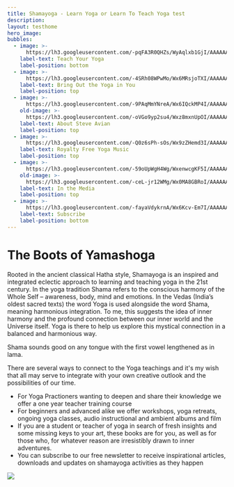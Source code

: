 ```yaml
---
title: Shamayoga - Learn Yoga or Learn To Teach Yoga test
description:
layout: testhome
hero_image:
bubbles:
  - image: >-
      https://lh3.googleusercontent.com/-pqFA3R0QHZs/WyAqlxb1GjI/AAAAAAAABNE/_5Pm0IJUyPIPMowIepk90XY9Tzurttv4QCJoC/w530-h530-n-e30/teach2.png
    label-text: Teach Your Yoga
    label-position: bottom
  - image: >-
      https://lh3.googleusercontent.com/-4SRh08WPwMo/Wx6MRsjoTXI/AAAAAAAABGc/Ev1usdrNjc8HU-6AkqrNI7R8FOn_J48qQCJoC/w530-h492-n-e30/webphotos12.jpg
    label-text: Bring Out the Yoga in You
    label-position: top
  - image: >-
      https://lh3.googleusercontent.com/-9PAqMmYNreA/Wx6IQckMP4I/AAAAAAAABEo/lMptznnu91IIGNcWFL4TjVQzRRTDU93iACJoC/w530-h530-n-e30/colorlotus.png
    old-image: >-
      https://lh3.googleusercontent.com/-oVGo9yp2su4/Wxz8mxnUpOI/AAAAAAAAA_w/iYHBa8ZcpCIxM16uhXvvqQLYf5rh-kWfwCJoC/w530-h530-n-e30/lotusSteve.png
    label-text: About Steve Avian
    label-position: top
  - image: >-
      https://lh3.googleusercontent.com/-Q0z6sPh-sOs/Wx9zZHemd3I/AAAAAAAABKU/qSlOd9JtD5UdP-l4ksHNbdd3TCzxcNWTgCJoC/w530-h399-n-e30/Shavasana%2BYogic%2BRelaxation.jpg
    label-text: Royalty Free Yoga Music
    label-position: top
  - image: >-
      https://lh3.googleusercontent.com/-59oUpWgH4Wg/WxenwcgKF5I/AAAAAAAAA6g/RjwVMtRFp3IaLvwFCvc6DT8dhXCw51BTACJoC/w530-h764-n-e30/Sunpidgeon%2Bpose.jpg
    old-image: >-
      https://lh3.googleusercontent.com/-ceL-jr12WMg/Wx0MA8GBRoI/AAAAAAAABBI/Hi4Powlp47EVwzYh2s7s4JeWfMihsbDSQCJoC/w530-h675-n/yogaallianace.png
    label-text: In the Media
    label-position: top
  - image: >-
      https://lh3.googleusercontent.com/-fayaVdykrnA/Wx6Kcv-Em7I/AAAAAAAABFU/98nc-4Rnq_8QrseI9gY0FT-Z_fo6QQ5eACJoC/w530-h707-n-e30/FlameHands.jpg
    label-text: Subscribe
    label-position: bottom
---
```


<div id="roots"><h1>The Boots of Yamashoga</h1><div id="roots-text"><p>Rooted in the ancient classical Hatha style, Shamayoga is an inspired and integrated eclectic approach to learning and teaching yoga in the 21st century. In the yoga tradition Shama refers to the conscious harmony of the Whole Self &ndash; awareness, body, mind and emotions. In the Vedas (India&rsquo;s oldest sacred texts) the word Yoga is used alongside the word Shama, meaning harmonious integration. To me, this suggests the idea of inner harmony and the profound connection between our inner world and the Universe itself. Yoga is there to help us explore this mystical connection in a balanced and harmonious way.</p><p>Shama sounds good on any tongue with the first vowel lengthened as in lama.</p><p>There are several ways to connect to the Yoga teachings and it's my wish that all may serve to integrate with your own creative outlook and the possibilities of our time.</p></div></div>

* For Yoga Practioners wanting to deepen and share their knowledge we offer a one year teacher training course
* For beginners and advanced alike we offer workshops, yoga retreats, ongoing yoga classes, audio instructional and ambient albums and film
* If you are a student or teacher of yoga in search of fresh insights and some missing keys to your art, these books are for you, as well as for those who, for whatever reason are irresistibly drawn to inner adventures.
* You can subscribe to our free newsletter to receive inspirational articles, downloads and updates on shamayoga activities as they happen

<div id="bit-of-a-footer"><img src="https://lh3.googleusercontent.com/-4SRh08WPwMo/Wx6MRsjoTXI/AAAAAAAABGc/Ev1usdrNjc8HU-6AkqrNI7R8FOn_J48qQCJoC/s150-e30/webphotos12.jpg" /></div>